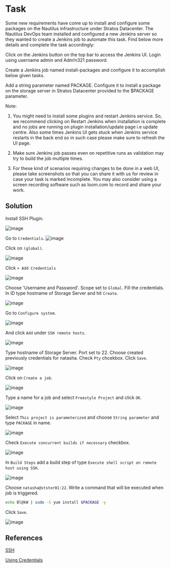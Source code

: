 # Task
Some new requirements have come up to install and configure some packages on the Nautilus infrastructure under Stratos Datacenter. The Nautilus DevOps team installed and configured a new Jenkins server so they wanted to create a Jenkins job to automate this task. Find below more details and complete the task accordingly:



Click on the Jenkins button on the top bar to access the Jenkins UI. Login using username admin and Adm!n321 password.

Create a Jenkins job named install-packages and configure it to accomplish below given tasks.

Add a string parameter named PACKAGE.
Configure it to install a package on the storage server in Stratos Datacenter provided to the $PACKAGE parameter.

Note:

1. You might need to install some plugins and restart Jenkins service. So, we recommend clicking on Restart Jenkins when installation is complete and no jobs are running on plugin installation/update page i.e update centre. Also some times Jenkins UI gets stuck when Jenkins service restarts in the back end so in such case please make sure to refresh the UI page.

2. Make sure Jenkins job passes even on repetitive runs as validation may try to build the job multiple times.

3. For these kind of scenarios requiring changes to be done in a web UI, please take screenshots so that you can share it with us for review in case your task is marked incomplete. You may also consider using a screen recording software such as loom.com to record and share your work.
## Solution
Install SSH Plugin.

![image](https://github.com/AdamLisicki/kodekloud-engineer/assets/96197101/7817e320-6816-4840-9f55-7958fd5965c3)

Go to `Credentials`.
![image](https://github.com/AdamLisicki/kodekloud-engineer/assets/96197101/71427d8e-96c3-4a46-ab76-e90b41de4195)

Click on `(global)`.

![image](https://github.com/AdamLisicki/kodekloud-engineer/assets/96197101/796cd41a-2b7f-44c7-b342-072a0fb93f4b)

Click `+ Add Credentials`

![image](https://github.com/AdamLisicki/kodekloud-engineer/assets/96197101/d43019b1-48a9-453a-aaf7-8c510a2652f4)

Choose 'Username and Password'. Scope set to `Global`. Fill the credentials. In ID type hostname of Storage Server and hit `Create`.

![image](https://github.com/AdamLisicki/kodekloud-engineer/assets/96197101/b89126b4-b272-417f-a01e-4787854a23db)

Go to `Configure system`.

![image](https://github.com/AdamLisicki/kodekloud-engineer/assets/96197101/05c5dd34-bbdf-4c5b-9c75-3242c392d410)

And click `Add` under `SSH remote hosts`.

![image](https://github.com/AdamLisicki/kodekloud-engineer/assets/96197101/fb2a3133-e3fb-46a4-9bea-467bcf9172e1)

Type hostname of Storage Server. Port set to 22. Choose created previously credentials for natasha. Check `Pty` chcekbox. Click `Save`.

![image](https://github.com/AdamLisicki/kodekloud-engineer/assets/96197101/3d67c7e8-66c7-4b4c-ab53-6088f5d6ed6f)


Click on `Create a job`.

![image](https://github.com/AdamLisicki/kodekloud-engineer/assets/96197101/94713188-d6dc-408f-b590-c8fd3ea46681)

Type a name for a job and select `Freestyle Project` and click `OK`.

![image](https://github.com/AdamLisicki/kodekloud-engineer/assets/96197101/8d22482f-b7b7-41da-89a0-fdfd9bd0bb05)

Select `This project is parameterized` and choose `String parameter` and type `PACKAGE` in name.

![image](https://github.com/AdamLisicki/kodekloud-engineer/assets/96197101/f7b7aebc-fd96-45d2-97f1-3688e9b4f1e6)


Check `Execute concurrent builds if necessary` checkbox.

![image](https://github.com/AdamLisicki/kodekloud-engineer/assets/96197101/d7efb597-93c7-4fce-a5b4-e57e61344361)


In `Build Steps` add a build step of type `Execute shell script on remote host using SSH`.

![image](https://github.com/AdamLisicki/kodekloud-engineer/assets/96197101/79c86633-b099-4dde-9b81-b58f2a4f2bfc)


Choose `natasha@ststor01:22`. Write a command that will be executed when job is triggered. 

```sh
echo Bl@kW | sudo -S yum install $PACKAGE -y
```

Click `Save`.

![image](https://github.com/AdamLisicki/kodekloud-engineer/assets/96197101/074ec8a6-2f92-4662-b77c-0735b737fd60)




## References

[SSH](https://plugins.jenkins.io/ssh/)

[Using Credentials](https://www.jenkins.io/doc/book/using/using-credentials/)

